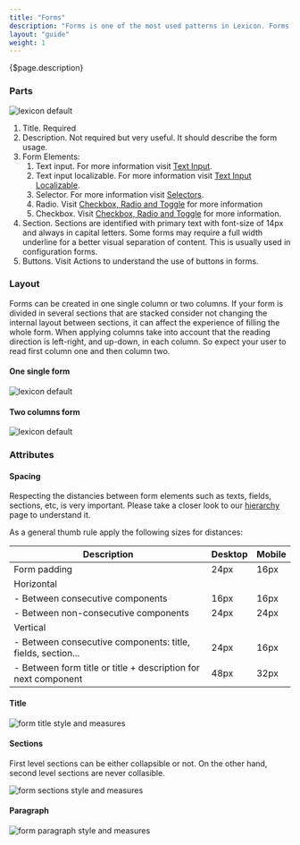```yaml
---
title: "Forms"
description: "Forms is one of the most used patterns in Lexicon. Forms capture information from the user and transmits it to the system either to store, to produce an action or both at same time. Forms in Lexicon are defined to be full width."
layout: "guide"
weight: 1
---
```


<div class="page-description">{$page.description}</div>

### Parts

![lexicon default](../../../images/FormParts.jpg)

1. Title. Required
2. Description. Not required but very useful. It should describe the form usage.
3. Form Elements:
	1. Text input. For more information visit [Text Input](./text_input.html). 
	2. Text input localizable. For more information visit [Text Input Localizable](./text_input_localizable.html).
	3. Selector. For more information visit [Selectors](./selector.html). 
	4. Radio. Visit [Checkbox, Radio and Toggle](./radio_check_toggle.html) for more information
	5. Checkbox. Visit [Checkbox, Radio and Toggle](./radio_check_toggle.html) for more information. 	
4. Section.  Sections are identified with primary text with font-size of 14px and always in capital letters. Some forms may require a full width underline for a better visual separation of content. This is usually used in configuration forms.
5. Buttons. Visit Actions to understand the use of buttons in forms.


### Layout 
Forms can be created in one single column or two columns. If your form is divided in several sections that are stacked consider not changing the internal layout between sections, it can affect the experience of filling the whole form.
When applying columns take into account that the reading direction is left-right,  and up-down, in each column. So expect your user to read first column one and then column two.

#### One single form

![lexicon default](../../../images/Form1Column.jpg)

#### Two columns form

![lexicon default](../../../images/Form2Columns.jpg)

### Attributes

#### Spacing

Respecting the distancies between form elements such as texts, fields, sections, etc, is very important. Please take a closer look to our [hierarchy](./formsHierarchy.html) page to understand it.

As a general thumb rule apply the following sizes for distances:

| Description | Desktop | Mobile |
| --- | --- | --- | 
| Form padding | 24px | 16px |
| Horizontal |  |  |
| - Between consecutive components | 16px | 16px |
| - Between non-consecutive components | 24px | 24px |
| Vertical |  |  |
| - Between consecutive components: title, fields, section... | 24px | 16px |
| - Between form title or title + description for next component | 48px | 32px |

#### Title

![form title style and measures](../../../images/FormTitle.jpg)

#### Sections

First level sections can be either collapsible or not. On the other hand, second level sections are never collasible.

![form sections style and measures](../../../images/FormSections.jpg)

#### Paragraph

![form paragraph style and measures](../../../images/FormParagraph.jpg)
